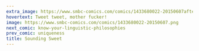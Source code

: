 ```yaml
---
extra_image: https://www.smbc-comics.com/comics/1433680022-20150607after.png
hovertext: Tweet tweet, mother fucker!
image: https://www.smbc-comics.com/comics/1433680022-20150607.png
next_comic: know-your-linguistic-philosophies
prev_comic: uniqueness
title: Sounding Sweet
---
```


